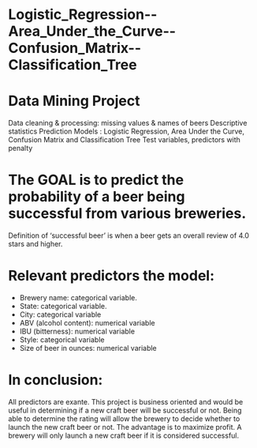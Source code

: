 # Logistic_Regression--Area_Under_the_Curve--Confusion_Matrix--Classification_Tree
# Data Mining Project 
Data cleaning & processing: missing values & names of beers
Descriptive statistics
Prediction Models : Logistic Regression, Area Under the Curve, Confusion Matrix and Classification Tree
Test variables, predictors with penalty

# The GOAL is to predict the probability of a beer being successful from various breweries. 
Definition of ‘successful beer’ is when a beer gets an overall review of 4.0 stars and higher.

# Relevant predictors the model:
- Brewery name: categorical variable.
- State: categorical variable.
- City: categorical variable
- ABV (alcohol content): numerical variable
- IBU (bitterness): numerical variable
- Style: categorical variable
- Size of beer in ounces: numerical variable

# In conclusion:
All predictors are exante. 
This project is business oriented and would be useful in determining if a new
craft beer will be successful or not.
Being able to determine the rating will allow the brewery to decide 
whether to launch the new craft beer or not. The advantage is to maximize profit.
A brewery will only launch a new craft beer if it is considered successful.
